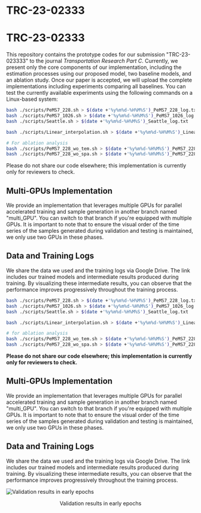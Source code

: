# TRC-23-02333
# TRC-23-02333

This repository contains the prototype codes for our submission "TRC-23-023333" to the journal *Transportation Research Part C*. Currently, we present only the core components of our implementation, including the estimation processes using our proposed model, two baseline models, and an ablation study. Once our paper is accepted, we will upload the complete implementations including experiments comparing all baselines. You can test the currently available experiments using the following commands on a Linux-based system:

```bash
bash ./scripts/PeMS7_228.sh > $(date +'%y%m%d-%H%M%S')_PeMS7_228_log.txt
bash ./scripts/PeMS7_1026.sh > $(date +'%y%m%d-%H%M%S')_PeMS7_1026_log.txt
bash ./scripts/Seattle.sh > $(date +'%y%m%d-%H%M%S')_Seattle_log.txt

bash ./scripts/Linear_interpolation.sh > $(date +'%y%m%d-%H%M%S')_Linear_interpolation_log.txt

# For ablation analysis
bash ./scripts/PeMS7_228_wo_tem.sh > $(date +'%y%m%d-%H%M%S')_PeMS7_228_wo_tem_log.txt
bash ./scripts/PeMS7_228_wo_spa.sh > $(date +'%y%m%d-%H%M%S')_PeMS7_228_wo_spa_log.txt
```

Please do not share our code elsewhere; this implementation is currently only for reviewers to check.

## Multi-GPUs Implementation

We provide an implementation that leverages multiple GPUs for parallel accelerated training and sample generation in another branch named "multi_GPU". You can switch to that branch if you're equipped with multiple GPUs. It is important to note that to ensure the visual order of the time series of the samples generated during validation and testing is maintained, we only use two GPUs in these phases.

## Data and Training Logs

We share the data we used and the training logs via Google Drive. The link includes our trained models and intermediate results produced during training. By visualizing these intermediate results, you can observe that the performance improves progressively throughout the training process.

```bash
bash ./scripts/PeMS7_228.sh > $(date +'%y%m%d-%H%M%S')_PeMS7_228_log.txt
bash ./scripts/PeMS7_1026.sh > $(date +'%y%m%d-%H%M%S')_PeMS7_1026_log.txt
bash ./scripts/Seattle.sh > $(date +'%y%m%d-%H%M%S')_Seattle_log.txt

bash ./scripts/Linear_interpolation.sh > $(date +'%y%m%d-%H%M%S')_Linear_interpolation_log.txt

# for ablation analysis
bash ./scripts/PeMS7_228_wo_tem.sh > $(date +'%y%m%d-%H%M%S')_PeMS7_228_wo_tem_log.txt
bash ./scripts/PeMS7_228_wo_spa.sh > $(date +'%y%m%d-%H%M%S')_PeMS7_228_wo_spa_log.txt
```

**Please do not share our code elsewhere; this implementation is currently only for reviewers to check.**

## Multi-GPUs Implementation
We provide an implementation that leverages multiple GPUs for parallel accelerated training and sample generation in another branch named "multi_GPU". You can switch to that branch if you're equipped with multiple GPUs. It is important to note that to ensure the visual order of the time series of the samples generated during validation and testing is maintained, we only use two GPUs in these phases.

## Data and Training Logs
We share the data we used and the training logs via Google Drive. The link includes our trained models and intermediate results produced during training. By visualizing these intermediate results, you can observe that the performance improves progressively throughout the training process.

![Validation results in early epochs](figs/early_epoch.png)
<p align="center">Validation results in early epochs</p>